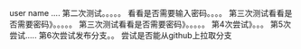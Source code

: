 user name ....
第二次测试。。。。。
看看是否需要输入密码。。。。
第三次测试看看是否需要密码》。。。。。
第三次测试看看是否需要密码》。。。。。
第4次尝试》。。。
第5次尝试.....
第6次尝试发布分支。。
尝试是否能从github上拉取分支
